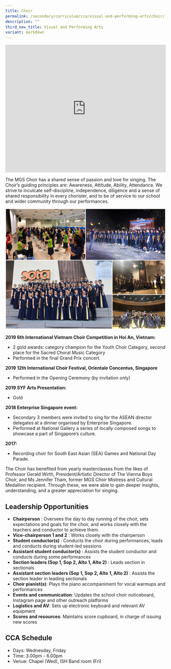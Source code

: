 ```yaml
---
title: Choir
permalink: /secondary/curriculum/cca/visual-and-performing-arts/choir/
description: ""
third_nav_title: Visual and Performing Arts
variant: markdown
---
```

<div style="width:100%; height:400px">
  <iframe class="ive_eobj_center" allowfullscreen="" frameborder="0" src="https://www.youtube.com/embed/qEwmGVCNneo" height="100%" width="100%">
  </iframe>
</div>

The MGS Choir has a shared sense of passion and love for singing. The Choir’s guiding principles are: Awareness, Attitude, Ability, Attendance. We strive to inculcate self-discipline, independence, diligence and a sense of shared responsibility in every chorister, and to be of service to our school and wider community through our performances.

![](/images/Sec_cca/choir.jpg)

**2019 6th International Vietnam Choir Competition in Hoi An, Vietnam:**
*   2 gold awards: category champion for the Youth Choir Category, second place for the Sacred Choral Music Category
*   Performed in the final Grand Prix concert.

**2019 12th International Choir Festival, Orientale Concentus, Singapore**
*   Performed in the Opening Ceremony (by invitation only)

**2019 SYF Arts Presentation:**
*   Gold

**2018 Enterprise Singapore event:**  
*   Secondary 3 members were invited to sing for the ASEAN director delegates at a dinner organised by Enterprise Singapore.
*   Performed at National Gallery a series of locally composed songs to showcase a part of Singapore’s culture.

**2017:**
* Recording choir for South East Asian (SEA) Games and National Day Parade.

The Choir has benefited from yearly masterclasses from the likes of Professor Gerald Wirth, President/Artistic Director of The Vienna Boys Choir, and Ms Jennifer Tham, former MGS Choir Mistress and Cultural Medallion recipient. Through these, we were able to gain deeper insights, understanding, and a greater appreciation for singing.


## Leadership Opportunities

* **Chairperson** : Oversees the day to day running of the choir, sets expectations and goals for the choir, and works closely with the teachers and conductor to achieve them.  
* **Vice-chairperson 1 and 2** : Works closely with the chairperson  
* **Student conductor(s)** : Conducts the choir during performances, leads and conducts during student-led sessions
* **Assistant student conductor(s)** : Assists the student conductor and conducts during some performances
* **Section leaders (Sop 1, Sop 2, Alto 1, Alto 2)** : Leads section in sectionals
* **Assistant section leaders (Sop 1, Sop 2, Alto 1, Alto 2)** : Assists the section leader in leading sectionals
* **Choir pianist(s)**: Plays the piano accompaniment for vocal warmups and performances
* **Events and communication**: Updates the school choir noticeboard, Instagram page and other outreach platforms
* **Logistics and AV**: Sets up electronic keyboard and relevant AV equipment  
* **Scores and resources**: Maintains score cupboard, in charge of issuing new scores


## CCA Schedule
* Days: Wednesday, Friday  
* Time: 3.00pm - 6.00pm  
* Venue: Chapel (Wed), ISH Band room (Fri)